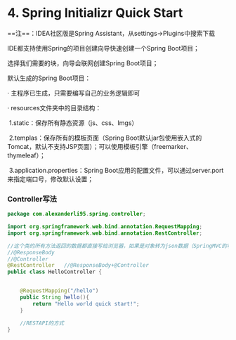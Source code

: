 # 4. Spring Initializr Quick Start

==注==：IDEA社区版是Spring Assistant，从settings->Plugins中搜索下载

IDE都支持使用Spring的项目创建向导快速创建一个Spring Boot项目；

选择我们需要的块，向导会联网创建Spring Boot项目；

默认生成的Spring Boot项目：

· 主程序已生成，只需要编写自己的业务逻辑即可

· resources文件夹中的目录结构：

​	1.static：保存所有静态资源（js、css、Imgs）

​	2.templas：保存所有的模板页面（Spring Boot默认jar包使用嵌入式的Tomcat，默认不支持JSP页面）；可以使用模板引擎（freemarker、thymeleaf）；

​	3.application.properties：Spring Boot应用的配置文件，可以通过server.port来指定端口号，修改默认设置；



### Controller写法

~~~java
package com.alexanderli95.spring.controller;

import org.springframework.web.bind.annotation.RequestMapping;
import org.springframework.web.bind.annotation.RestController;

//这个类的所有方法返回的数据都直接写给浏览器，如果是对象转为json数据（SpringMVC的功能）
//@ResponseBody
//@Controller
@RestController   //@ResponseBody+@Controller
public class HelloController {


    @RequestMapping("/hello")
    public String hello(){
        return "Hello world quick start!";
    }

    //RESTAPI的方式
}
~~~



​	

